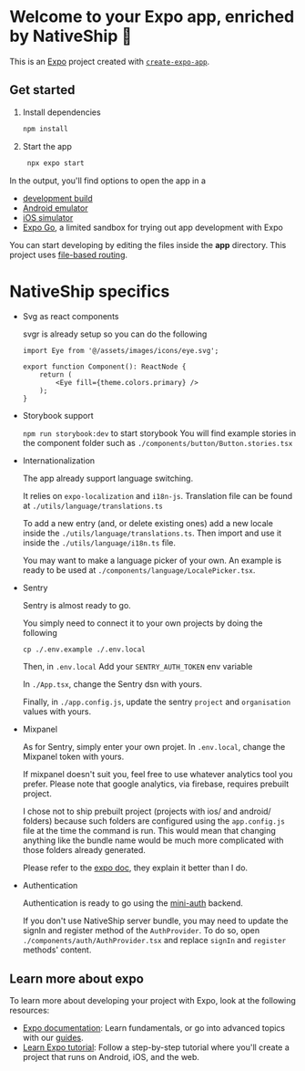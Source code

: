 # Welcome to your Expo app, enriched by NativeShip 👋

This is an [Expo](https://expo.dev) project created with [`create-expo-app`](https://www.npmjs.com/package/create-expo-app).

## Get started

1. Install dependencies

   ```bash
   npm install
   ```

2. Start the app

   ```bash
    npx expo start
   ```

In the output, you'll find options to open the app in a

- [development build](https://docs.expo.dev/develop/development-builds/introduction/)
- [Android emulator](https://docs.expo.dev/workflow/android-studio-emulator/)
- [iOS simulator](https://docs.expo.dev/workflow/ios-simulator/)
- [Expo Go](https://expo.dev/go), a limited sandbox for trying out app development with Expo

You can start developing by editing the files inside the **app** directory. This project uses [file-based routing](https://docs.expo.dev/router/introduction).

# NativeShip specifics

- Svg as react components 

    svgr is already setup so you can do the following

    ```tsx
    import Eye from '@/assets/images/icons/eye.svg';
        
    export function Component(): ReactNode {
        return (
            <Eye fill={theme.colors.primary} />
        );
    }
    ```

- Storybook support

    `npm run storybook:dev` to start storybook
    You will find example stories in the component folder such as `./components/button/Button.stories.tsx`

- Internationalization 

    The app already support language switching. 

    It relies on `expo-localization` and `i18n-js`.
    Translation file can be found at `./utils/language/translations.ts`
    
    To add a new entry (and, or delete existing ones) add a new locale inside the `./utils/language/translations.ts`. Then 
    import and use it inside the `./utils/language/i18n.ts` file. 

    You may want to make a language picker of your own. An example is ready to be used at `./components/language/LocalePicker.tsx`.

- Sentry
    
    Sentry is almost ready to go. 

    You simply need to connect it to your own projects by doing the following

    `cp ./.env.example ./.env.local`
    
    Then, in `.env.local`
    Add your `SENTRY_AUTH_TOKEN` env variable 

    In `./App.tsx`, change the Sentry dsn with yours.

    Finally, in `./app.config.js`, update the sentry `project` and `organisation` values with yours.

- Mixpanel

    As for Sentry, simply enter your own projet.
    In `.env.local`, change the Mixpanel token with yours.
    
    If mixpanel doesn't suit you, feel free to use whatever analytics tool you prefer. 
    Please note that google analytics, via firebase, requires prebuilt project. 
        
    I chose not to ship prebuilt project (projects with ios/ and android/ folders) because such folders are configured using the `app.config.js` file at the time the command is run.
    This would mean that changing anything like the bundle name would be much more complicated with those folders already generated. 
    
    Please refer to the <a href="https://docs.expo.dev/workflow/overview/#2-the-native-projects">expo doc</a>, they explain it better than I do.

- Authentication

    Authentication is ready to go using the <a href="https://github.com/Chayuan/mini-auth">mini-auth</a> backend. 

    If you don't use NativeShip server bundle, you may need to update the signIn and register method of the `AuthProvider`.
    To do so, open `./components/auth/AuthProvider.tsx` and replace `signIn` and `register` methods' content.
     

## Learn more about expo

To learn more about developing your project with Expo, look at the following resources:

- [Expo documentation](https://docs.expo.dev/): Learn fundamentals, or go into advanced topics with our [guides](https://docs.expo.dev/guides).
- [Learn Expo tutorial](https://docs.expo.dev/tutorial/introduction/): Follow a step-by-step tutorial where you'll create a project that runs on Android, iOS, and the web.


